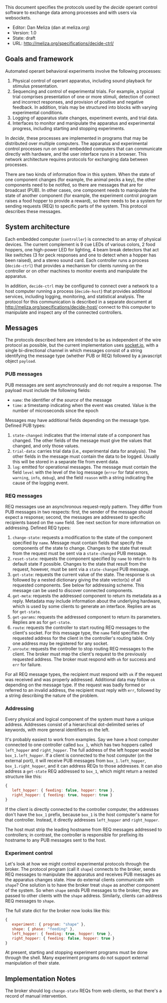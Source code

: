 
This document specifies the protocols used by the *decide* operant control
software to exchange data among processes and with users via websockets.

-   Editor: Dan Meliza (dan at meliza.org)
-   Version: 1.0
-   State:  draft
-   URL: <http://meliza.org/specifications/decide-ctrl/>

## Goals and framework

Automated operant behavioral experiments involve the following processes:

1. Physical control of operant apparatus, including sound playback for stimulus
   presentation.
2. Sequencing and control of experimental trials. For example, a typical trial
   comprises presentation of one or more stimuli, detection of correct and
   incorrect responses, and provision of positive and negative feedback. In
   addition, trials may be structured into blocks with varying experimental
   conditions.
3. Logging of apparatus state changes, experiment events, and trial data.
4. Interfaces to monitor and manipulate the apparatus and experimental progress,
   including starting and stopping experiments.

In *decide*, these processes are implemented in programs that may be distributed
over multiple computers. The apparatus and experimental control processes run on
small embedded computers that can communicate directly with hardware, and the
user interface runs in a browser. This network architecture requires protocols
for exchanging data between processes.

There are two kinds of information flow in this system. When the state of one
component changes (for example, the animal pecks a key), the other components
need to be notifed, so there are messages that are for broadcast (PUB). In other
cases, one component needs to manipulate the state of another component (for
example, the experiment control program raises a food hopper to provide a
reward), so there needs to be a system for sending requests (REQ) to specific
parts of the system. This protocol describes these messages.

## System architecture

Each embedded computer (`controller`) is connected to an array of physical
devices. The current complement is 9 cue LEDs of various colors, 2 food hoppers,
one high-power LED for lighting, 4 beam break detectors that act like switches
(3 for peck responses and one to detect when a hopper has been raised), and a
stereo sound card. Each controller runs a process (`decide-ctrl`) that provides
a mechanism for clients running on the controller or on other machines to
monitor events and manipulate the apparatus.

In addition, `decide-ctrl` may be configured to connect over a network to a host
computer running a process (`decide-host`) that provides additional services,
including logging, monitoring, and statistical analysis. The protocol for this
communication is described in a separate document at
<http://meliza.org/specifications/decide-host/> connect to this computer to
manipulate and inspect any of the connected controllers.

## Messages

The protocols described here are intended to be as independent of the wire
protocol as possible, but the current implementation uses
[socket.io](http://socket.io), with a single bi-directional channel in which
messages consist of a string identifying the message type (whether PUB or REQ)
followed by a javascript object `payload`.

### PUB messages

PUB messages are sent asynchronously and do not require a response. The payload
must include the following fields:

- `name`: the identifier of the *source* of the message
- `time`: a timestamp indicating when the event was created. Value is the number
  of microseconds since the epoch

Messages may have additional fields depending on the message type. Defined PUB types:

1. `state-changed`: indicates that the internal state of a component has
   changed. The other fields of the message must give the values that changed,
   and only those values.
2. `trial-data`: carries trial data (i.e., experimental data for analysis). The
   other fields in the message must contain the data to be logged. Usually this
   will be stored in a separate file from event data.
3. `log`: emitted for operational messages. The message must contain the field
   `level` with the level of the log message (`error` for fatal errors,
   `warning`, `info`, `debug`), and the field `reason` with a string indicating
   the cause of the logging event.

### REQ messages

REQ messages use an asynchronous request-reply pattern. They differ from PUB messages in two respects: first, the sender of the message should expect a response; second, the messages are addressed *to* specific recipients based on the `name` field. See next section for more information on addressing. Defined REQ types:

1. `change-state`: requests a modification to the state of the component
   specified by `name`. Message must contain fields that specify the components
   of the state to change. Changes to the state that result from the request
   must be sent via a `state-changed` PUB message.
2. `reset-state`: requests the component specified by `name` to return to its
   default state if possible. Changes to the state that result from the request,
   however, must be sent via a `state-changed` PUB message.
3. `get-state`: requests the current value of the state. The response is
   `ok` followed by a nested dictionary giving the state vector(s) of all
   requested components. See below for addressing scheme. This message can be
   used to discover connected components.
4. `get-meta`: requests the addressed component to return its metadata as a
   reply. Metadata may include information about the underlying hardware, which
   is used by some clients to generate an interface. Replies are as for `get-state`.
5. `get-params`: requests the addressed component to return its parameters.
   Replies are as for `get-state`.
6. `route`: requests the controller to start routing REQ messages to the
   client's socket. For this message type, the `name` field specifies the
   requested address for the client in the controller's routing table. Only one
   address may be registered for any socket.
7. `unroute`: requests the controller to stop routing REQ messages to the client.
   The broker must map the client's request to the previously requested address.
   The broker must respond with `ok` for success and `err` for
   failure.

For all REQ message types, the recipient must respond with `ok` if the request was received and was properly addressed. Additional data may follow `ok` depending on the message type. If the request was badly formed or referred to an invalid address, the recipient must reply with `err`, followed by a string describing the nature of the problem.

### Addressing

Every physical and logical component of the system must have a unique address.
Addresses consist of a hierarchical dot-delimited series of keywords, with more
general identifiers on the left.

It's probably easiest to work from examples. Say we have a host computer
connected to one controller called `box_1`, which has two hoppers called
`left_hopper` and `right_hopper`. The full address of the left hopper would be
`box_1.left_hopper`. If a client is connected to the host computer (on the
external port), it will receive PUB messages from `box_1.left_hopper`,
`box_1.right_hopper`, and it can address REQs to those addresses. It can also
address a `get-state` REQ addressed to `box_1`, which might return a nested
structure like this:

```javascript
{
   left_hopper: { feeding: false, hopper: true },
   right_hopper: { feeding: true, hopper: true }
}
```

If the client is directly connected to the controller computer, the addresses
don't have the `box_1` prefix, because `box_1` is the host computer's name for
that controller. Instead, it directly addresses `left_hopper` and
`right_hopper`.

The host must strip the leading hostname from REQ messages addressed to
controllers; in contrast, the controller is responsible for prefixing its
hostname to any PUB messages sent to the host.

### Experiment control

Let's look at how we might control experimental protocols through the broker.
The protocol program (call it `shape`) connects to the broker, sends REQ
messages to manipulate the apparatus and receives PUB messages as the apparatus
changes state. How do external clients communicate with `shape`? One solution is
to have the broker treat `shape` as another component of the system. So when
`shape` sends PUB messages to the broker, they are passed to other clients with
the `shape` address. Similarly, clients can address REQ messages to `shape`.

The full state dict for the broker now looks like this:

```javascript
{
   experiment: { program: "shape" },
   shape: { phase: "feeding" },
   left_hopper: { feeding: true, hopper: true },
   right_hopper: { feeding: false, hopper: true }
}
```

At present, starting and stopping experiment programs must be done through the
shell. Many experiment programs do not support external manipulation of their
state.


## Implementation Notes

The broker should log `change-state` REQs from web clients, so that there's a
record of manual intervention.
